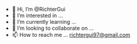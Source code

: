 - 👋 Hi, I’m @RichterGui
- 👀 I’m interested in ...
- 🌱 I’m currently learning ...
- 💞️ I’m looking to collaborate on ...
- 📫 How to reach me ... richtergui97@gmail.com

<!---
RichterGui/RichterGui is a ✨ special ✨ repository because its `README.md` (this file) appears on your GitHub profile.
You can click the Preview link to take a look at your changes.
--->
